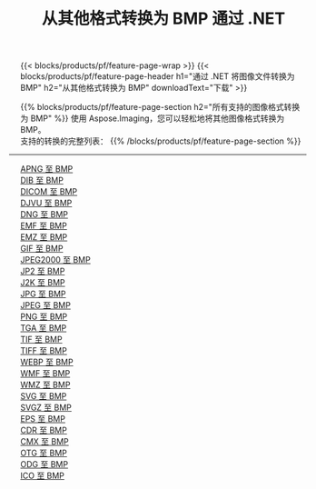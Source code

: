 ﻿---
title: 从其他格式转换为 BMP 通过 .NET 
weight: 3920
url: /zh-hans/net/conversion/to/bmp 
lang: zh-hans
langdirlevel: 2
locales: zh-hans,ja,it,ru,de,es,fr,nl,id,lt,pl,pt,vi,tr,ko,zh-hant,ar,hi,th,sv,cs,uk,he
description: 使用 Aspose.Imaging，您可以轻松地将其他格式转换为 BMP
---

{{< blocks/products/pf/feature-page-wrap >}}
{{< blocks/products/pf/feature-page-header h1="通过 .NET 将图像文件转换为 BMP" h2="从其他格式转换为 BMP" downloadText="下载" >}}


{{% blocks/products/pf/feature-page-section  h2="所有支持的图像格式转换为 BMP" %}}
使用 Aspose.Imaging，您可以轻松地将其他图像格式转换为 BMP。
<br/>
支持的转换的完整列表：
{{% /blocks/products/pf/feature-page-section %}}
<div class="container-fluid productfamilypage bg-gray">
    <div class="convertypes bg-gray agp-content section">
        <div class="container">
		<hr style="margin-left:-20px;"/>
		<div class="row other-converters">
		    <div class='col-md-2 other-converter remove-lp remove-rp'><a href="/imaging/zh-hans/net/conversion/apng-to-bmp" >APNG 至 BMP</a></div>
<div class='col-md-2 other-converter remove-lp remove-rp'><a href="/imaging/zh-hans/net/conversion/dib-to-bmp" >DIB 至 BMP</a></div>
<div class='col-md-2 other-converter remove-lp remove-rp'><a href="/imaging/zh-hans/net/conversion/dicom-to-bmp" >DICOM 至 BMP</a></div>
<div class='col-md-2 other-converter remove-lp remove-rp'><a href="/imaging/zh-hans/net/conversion/djvu-to-bmp" >DJVU 至 BMP</a></div>
<div class='col-md-2 other-converter remove-lp remove-rp'><a href="/imaging/zh-hans/net/conversion/dng-to-bmp" >DNG 至 BMP</a></div>
<div class='col-md-2 other-converter remove-lp remove-rp'><a href="/imaging/zh-hans/net/conversion/emf-to-bmp" >EMF 至 BMP</a></div>
<div class='col-md-2 other-converter remove-lp remove-rp'><a href="/imaging/zh-hans/net/conversion/emz-to-bmp" >EMZ 至 BMP</a></div>
<div class='col-md-2 other-converter remove-lp remove-rp'><a href="/imaging/zh-hans/net/conversion/gif-to-bmp" >GIF 至 BMP</a></div>
<div class='col-md-2 other-converter remove-lp remove-rp'><a href="/imaging/zh-hans/net/conversion/jpeg2000-to-bmp" >JPEG2000 至 BMP</a></div>
<div class='col-md-2 other-converter remove-lp remove-rp'><a href="/imaging/zh-hans/net/conversion/jp2-to-bmp" >JP2 至 BMP</a></div>
<div class='col-md-2 other-converter remove-lp remove-rp'><a href="/imaging/zh-hans/net/conversion/j2k-to-bmp" >J2K 至 BMP</a></div>
<div class='col-md-2 other-converter remove-lp remove-rp'><a href="/imaging/zh-hans/net/conversion/jpg-to-bmp" >JPG 至 BMP</a></div>
<div class='col-md-2 other-converter remove-lp remove-rp'><a href="/imaging/zh-hans/net/conversion/jpeg-to-bmp" >JPEG 至 BMP</a></div>
<div class='col-md-2 other-converter remove-lp remove-rp'><a href="/imaging/zh-hans/net/conversion/png-to-bmp" >PNG 至 BMP</a></div>
<div class='col-md-2 other-converter remove-lp remove-rp'><a href="/imaging/zh-hans/net/conversion/tga-to-bmp" >TGA 至 BMP</a></div>
<div class='col-md-2 other-converter remove-lp remove-rp'><a href="/imaging/zh-hans/net/conversion/tif-to-bmp" >TIF 至 BMP</a></div>
<div class='col-md-2 other-converter remove-lp remove-rp'><a href="/imaging/zh-hans/net/conversion/tiff-to-bmp" >TIFF 至 BMP</a></div>
<div class='col-md-2 other-converter remove-lp remove-rp'><a href="/imaging/zh-hans/net/conversion/webp-to-bmp" >WEBP 至 BMP</a></div>
<div class='col-md-2 other-converter remove-lp remove-rp'><a href="/imaging/zh-hans/net/conversion/wmf-to-bmp" >WMF 至 BMP</a></div>
<div class='col-md-2 other-converter remove-lp remove-rp'><a href="/imaging/zh-hans/net/conversion/wmz-to-bmp" >WMZ 至 BMP</a></div>
<div class='col-md-2 other-converter remove-lp remove-rp'><a href="/imaging/zh-hans/net/conversion/svg-to-bmp" >SVG 至 BMP</a></div>
<div class='col-md-2 other-converter remove-lp remove-rp'><a href="/imaging/zh-hans/net/conversion/svgz-to-bmp" >SVGZ 至 BMP</a></div>
<div class='col-md-2 other-converter remove-lp remove-rp'><a href="/imaging/zh-hans/net/conversion/eps-to-bmp" >EPS 至 BMP</a></div>
<div class='col-md-2 other-converter remove-lp remove-rp'><a href="/imaging/zh-hans/net/conversion/cdr-to-bmp" >CDR 至 BMP</a></div>
<div class='col-md-2 other-converter remove-lp remove-rp'><a href="/imaging/zh-hans/net/conversion/cmx-to-bmp" >CMX 至 BMP</a></div>
<div class='col-md-2 other-converter remove-lp remove-rp'><a href="/imaging/zh-hans/net/conversion/otg-to-bmp" >OTG 至 BMP</a></div>
<div class='col-md-2 other-converter remove-lp remove-rp'><a href="/imaging/zh-hans/net/conversion/odg-to-bmp" >ODG 至 BMP</a></div>
<div class='col-md-2 other-converter remove-lp remove-rp'><a href="/imaging/zh-hans/net/conversion/ico-to-bmp" >ICO 至 BMP</a></div>
                </div>
        </div>
    </div>
</div>
<br/>

